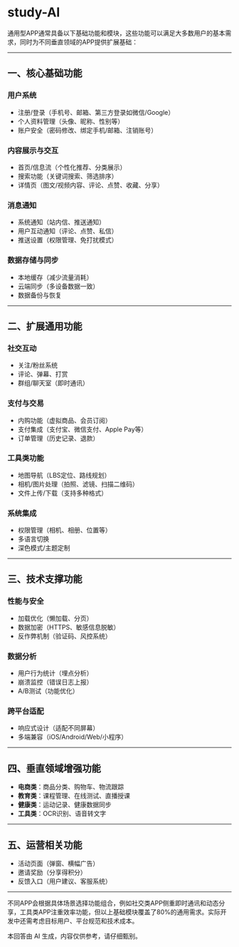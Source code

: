 # study-AI



通用型APP通常具备以下基础功能和模块，这些功能可以满足大多数用户的基本需求，同时为不同垂直领域的APP提供扩展基础：

------

## **一、核心基础功能**

### **用户系统**

- 注册/登录（手机号、邮箱、第三方登录如微信/Google）
- 个人资料管理（头像、昵称、性别等）
- 账户安全（密码修改、绑定手机/邮箱、注销账号）

### 内容展示与交互

- 首页/信息流（个性化推荐、分类展示）
- 搜索功能（关键词搜索、筛选排序）
- 详情页（图文/视频内容、评论、点赞、收藏、分享）

### 消息通知

- 系统通知（站内信、推送通知）
- 用户互动通知（评论、点赞、私信）
- 推送设置（权限管理、免打扰模式）

### 数据存储与同步

- 本地缓存（减少流量消耗）
- 云端同步（多设备数据一致）
- 数据备份与恢复

------

## **二、扩展通用功能**

### **社交互动**

- 关注/粉丝系统
- 评论、弹幕、打赏
- 群组/聊天室（即时通讯）

### **支付与交易**

- 内购功能（虚拟商品、会员订阅）
- 支付集成（支付宝、微信支付、Apple Pay等）
- 订单管理（历史记录、退款）

### **工具类功能**

- 地图导航（LBS定位、路线规划）
- 相机/图片处理（拍照、滤镜、扫描二维码）
- 文件上传/下载（支持多种格式）

### **系统集成**

- 权限管理（相机、相册、位置等）
- 多语言切换
- 深色模式/主题定制

------

## **三、技术支撑功能**

### 性能与安全

- 加载优化（懒加载、分页）
- 数据加密（HTTPS、敏感信息脱敏）
- 反作弊机制（验证码、风控系统）

### 数据分析

- 用户行为统计（埋点分析）
- 崩溃监控（错误日志上报）
- A/B测试（功能优化）

### **跨平台适配**

- 响应式设计（适配不同屏幕）
- 多端兼容（iOS/Android/Web/小程序）

------

## **四、垂直领域增强功能**

- **电商类**：商品分类、购物车、物流跟踪
- **教育类**：课程管理、在线测试、直播授课
- **健康类**：运动记录、健康数据同步
- **工具类**：OCR识别、语音转文字

------

## **五、运营相关功能**

- 活动页面（弹窗、横幅广告）
- 邀请奖励（分享得积分）
- 反馈入口（用户建议、客服系统）

------

不同APP会根据具体场景选择功能组合，例如社交类APP侧重即时通讯和动态分享，工具类APP注重效率功能，但以上基础模块覆盖了80%的通用需求。实际开发中还需考虑目标用户、平台规范和技术成本。



本回答由 AI 生成，内容仅供参考，请仔细甄别。

